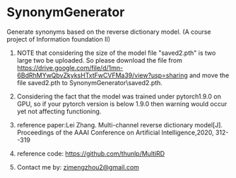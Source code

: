 # SynonymGenerator
Generate synonyms based on the reverse dictionary model. (A course project of Information foundation II)


1. NOTE that considering the size of the model file "saved2.pth" is two large two be uploaded. So please download the file from https://drive.google.com/file/d/1mn-6BdRhMYwQbvZkyksHTxtFwCVFMa39/view?usp=sharing and move the file saved2.pth to SynonymGenerator\saved2.pth.

2. Considering the fact that the model was trained under pytorch1.9.0 on GPU, so if your pytorch version is below 1.9.0 then warning would occur yet not affecting functioning.

3. reference paper:Lei Zhang. Multi-channel reverse dictionary model[J]. Proceedings of the AAAI Conference on Artificial Intelligence,2020, 312--319 

4. reference code: https://github.com/thunlp/MultiRD

5. Contact me by: zimengzhou2@gmail.com
